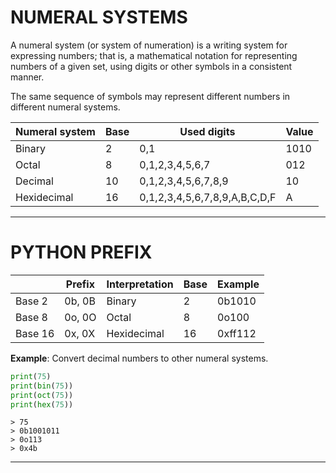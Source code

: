 # NUMERAL SYSTEMS

A numeral system (or system of numeration) is a writing system for expressing numbers; that is, a mathematical notation for representing numbers of a given set, using digits or other symbols in a consistent manner.

The same sequence of symbols may represent different numbers in different numeral systems.

Numeral system | Base | Used digits                   | Value |
---------------|------|-------------------------------|-------|
Binary         | 2    | 0,1                           | 1010  |
Octal          | 8    | 0,1,2,3,4,5,6,7               | 012   |
Decimal        | 10   | 0,1,2,3,4,5,6,7,8,9           | 10    |
Hexidecimal    | 16   | 0,1,2,3,4,5,6,7,8,9,A,B,C,D,F | A     |


---


# PYTHON PREFIX

|         | Prefix | Interpretation | Base | Example |
|---------|--------|----------------|------|---------|
| Base 2  | 0b, 0B | Binary         | 2    | 0b1010  |
| Base 8  | 0o, 0O | Octal          | 8    | 0o100   |
| Base 16 | 0x, 0X | Hexidecimal    | 16   | 0xff112 |


**Example**: Convert decimal numbers to other numeral systems.

```python
print(75)
print(bin(75))
print(oct(75))
print(hex(75))
```
```
> 75
> 0b1001011
> 0o113
> 0x4b
```


---

